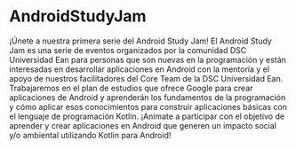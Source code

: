 # AndroidStudyJam
¡Únete a nuestra primera serie del Android Study Jam!  El Android Study Jam es una serie de eventos organizados por la comunidad DSC Universidad Ean para personas que son nuevas en la programación y están interesadas en desarrollar aplicaciones en Android con la mentoría y el apoyo de nuestros facilitadores del Core Team de la DSC Universidad Ean.  Trabajaremos en el plan de estudios que ofrece Google para crear aplicaciones de Android y aprenderán los fundamentos de la programación y cómo aplicar esos conocimientos para construir aplicaciones básicas con el lenguaje de programación Kotlin.  ¡Anímate a participar con el objetivo de aprender y crear aplicaciones en Android que generen un impacto social y/o ambiental utilizando Kotlin para Android!




